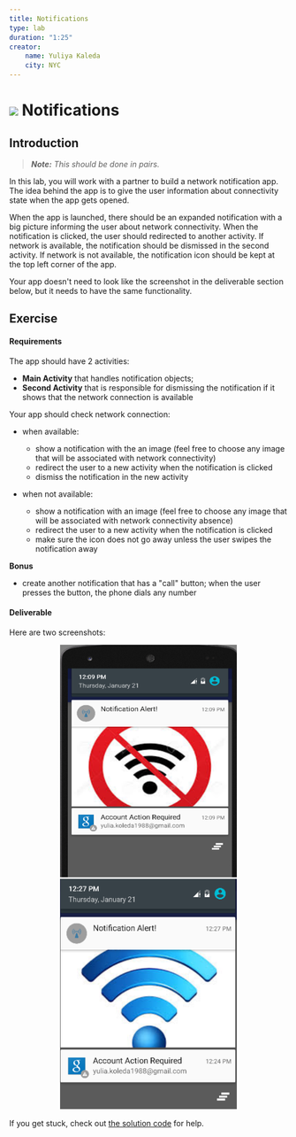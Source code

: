 ```yaml
---
title: Notifications
type: lab
duration: "1:25"
creator:
    name: Yuliya Kaleda
    city: NYC
---
```


# ![](https://ga-dash.s3.amazonaws.com/production/assets/logo-9f88ae6c9c3871690e33280fcf557f33.png) Notifications

## Introduction

> ***Note:*** _This should be done in pairs._

In this lab, you will work with a partner to build a network notification app. The idea behind the app is to give the user information about connectivity state
when the app gets opened.

When the app is launched, there should be an expanded notification with a big picture informing the user about network connectivity. When the notification is clicked, the user should redirected to another activity. If network is available,
the notification should be dismissed in the second activity. If network is not available, the notification icon should be kept at the top left corner of the app.

Your app doesn't need to look like the screenshot in the deliverable section below, but it needs to have the same functionality.

## Exercise

#### Requirements

The app should have 2 activities:  

- **Main Activity** that handles notification objects;  
- **Second Activity** that is responsible for dismissing the notification if it shows that the network connection is available

Your app should check network connection:

* when available:

  * show a notification with the an image (feel free to choose any image that will be associated with network connectivity)
  * redirect the user to a new activity when the notification is clicked
  * dismiss the notification in the new activity

* when not available:

  * show a notification with an image (feel free to choose any image that will be associated with network connectivity absence)
  * redirect the user to a new activity when the notification is clicked
  * make sure the icon does not go away unless the user swipes the notification away

**Bonus**

- create another notification that has a "call" button; when the user presses the button, the phone dials any number

#### Deliverable

Here are two screenshots:

<p align="center">

  <img src="./screenshots/no_network.png" width="320" height="420">

  <img src="./screenshots/Screen Shot 2016-01-21 at 12.29.01 PM.png" width="320">

</p>

If you get stuck, check out [the solution code](solution-code) for help.
